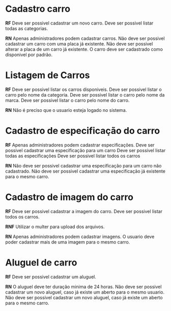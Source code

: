 # Cadastro carro

**RF**
Deve ser possivel cadastrar um novo carro.
Deve ser possivel listar todas as categorias.


**RN**
Apenas administradores podem cadastrar carros.
Não deve ser possivel cadastrar um carro com uma placa já existente.
Não deve ser possivel alterar a placa de um carro já existente.
O carro deve ser cadastrado como disponivel por padrão.

# Listagem de Carros

**RF**
Deve ser possivel listar os carros disponiveis.
Deve ser possivel listar o carro pelo nome da categoria.
Deve ser possivel listar o carro pelo nome da marca.
Deve ser possivel listar o carro pelo nome do carro.

**RN**
Não é preciso que o usuario esteja logado no sistema.


# Cadastro de especificação do carro

**RF**
Apenas administradores podem cadastrar especificações.
Deve ser possivel cadastrar uma especificação para um carro
Deve ser possivel listar todas as especificações
Deve ser possivel listar todos os carros

**RN**
Não deve ser possivel cadastrar uma especificação para um carro não cadastrado.
Não deve ser possivel cadastrar uma especificação já existente para o mesmo carro.

# Cadastro de imagem do carro

**RF**
Deve ser possivel cadastrar a imagem do carro.
Deve ser possivel listar todos os carros.

**RNF**
Utilizar o multer para upload dos arquivos.

**RN**
Apenas administradores podem cadastrar imagens.
O usuario deve poder cadastrar mais de uma imagem para o mesmo carro.

# Aluguel de carro

**RF**
Deve ser possivel cadastrar um aluguel.

**RN**
O aluguel deve ter duração minima de 24 horas.
Não deve ser possivel cadastrar um novo aluguel, caso já existe um aberto para o mesmo usuario.
Não deve ser possivel cadastrar um novo aluguel, caso já existe um aberto para o mesmo carro.
